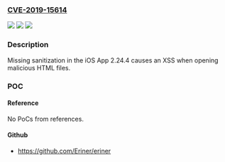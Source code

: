 ### [CVE-2019-15614](https://cve.mitre.org/cgi-bin/cvename.cgi?name=CVE-2019-15614)
![](https://img.shields.io/static/v1?label=Product&message=Nextcloud%20iOS%20App&color=blue)
![](https://img.shields.io/static/v1?label=Version&message=n%2Fa&color=blue)
![](https://img.shields.io/static/v1?label=Vulnerability&message=Cross-site%20Scripting%20(XSS)%20-%20Stored%20(CWE-79)&color=brighgreen)

### Description

Missing sanitization in the iOS App 2.24.4 causes an XSS when opening malicious HTML files.

### POC

#### Reference
No PoCs from references.

#### Github
- https://github.com/Eriner/eriner

